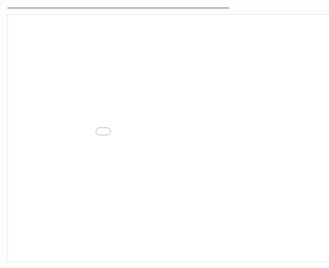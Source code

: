 ---

<iframe style="border: 1px solid rgba(0, 0, 0, 0.1);" width="1000" height="562"
src="[https://www.figma.com/embed?embed_host=share&url=https://www.figma.com/proto/YOUR-FIGMA-URL-HERE](https://embed.figma.com/slides/WCoDSosPXuYphQPFcHUnJP/Portfolio---Caroline-Cox-Orrell--Live-?node-id=2-44&embed-host=share)"
allowfullscreen></iframe>
